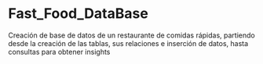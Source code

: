 # Fast_Food_DataBase
Creación de base de datos de un restaurante de comidas rápidas, partiendo desde la creación de las tablas, sus relaciones e inserción de datos, hasta consultas para obtener insights
